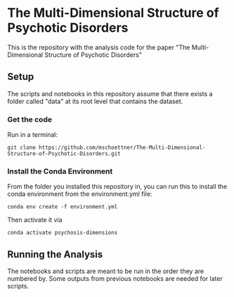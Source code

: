 # The Multi-Dimensional Structure of Psychotic Disorders

This is the repository with the analysis code for the paper "The Multi-Dimensional Structure of Psychotic Disorders"

## Setup

The scripts and notebooks in this repository assume that there exists a folder called "data" at its root level that contains the dataset.

### Get the code
Run in a terminal:

`git clone https://github.com/mschoettner/The-Multi-Dimensional-Structure-of-Psychotic-Disorders.git`

### Install the Conda Environment
From the folder you installed this repository in, you can run this to install the conda environment from the environment.yml file:

`conda env create -f environment.yml`

Then activate it via

`conda activate psychosis-dimensions`

## Running the Analysis

The notebooks and scripts are meant to be run in the order they are numbered by. Some outputs from previous notebooks are needed for later scripts.
